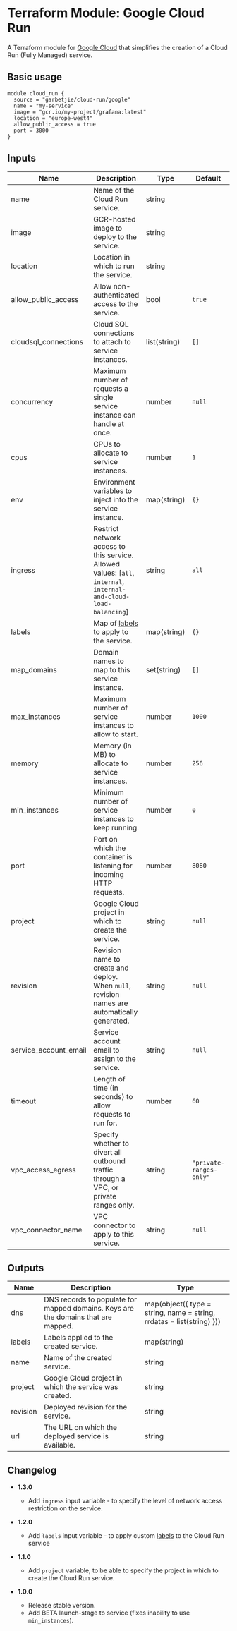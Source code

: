 Terraform Module: Google Cloud Run
==================================

A Terraform module for [Google Cloud](https://cloud.google.com) that simplifies the creation of a Cloud Run (Fully Managed)
service.

## Basic usage

```hcl-terraform
module cloud_run {
  source = "garbetjie/cloud-run/google"
  name = "my-service"
  image = "gcr.io/my-project/grafana:latest"
  location = "europe-west4"
  allow_public_access = true
  port = 3000
}
```

## Inputs

| Name                  | Description                                                                                                       | Type         | Default                 | Required |
|-----------------------|-------------------------------------------------------------------------------------------------------------------|--------------|-------------------------|----------|
| name                  | Name of the Cloud Run service.                                                                                    | string       |                         | Yes      |
| image                 | GCR-hosted image to deploy to the service.                                                                        | string       |                         | Yes      |
| location              | Location in which to run the service.                                                                             | string       |                         | Yes      |
| allow_public_access   | Allow non-authenticated access to the service.                                                                    | bool         | `true`                  | No       |
| cloudsql_connections  | Cloud SQL connections to attach to service instances.                                                             | list(string) | `[]`                    | No       |
| concurrency           | Maximum number of requests a single service instance can handle at once.                                          | number       | `null`                  | No       |
| cpus                  | CPUs to allocate to service instances.                                                                            | number       | `1`                     | No       |
| env                   | Environment variables to inject into the service instance.                                                        | map(string)  | `{}`                    | No       |
| ingress               | Restrict network access to this service. Allowed values: [`all`, `internal`, `internal-and-cloud-load-balancing`] | string       | `all`                   | No       |
| labels                | Map of [labels](https://cloud.google.com/run/docs/configuring/labels) to apply to the service.                    | map(string)  | `{}`                    | No       |
| map_domains           | Domain names to map to this service instance.                                                                     | set(string)  | `[]`                    | No       |
| max_instances         | Maximum number of service instances to allow to start.                                                            | number       | `1000`                  | No       |
| memory                | Memory (in MB) to allocate to service instances.                                                                  | number       | `256`                   | No       |
| min_instances         | Minimum number of service instances to keep running.                                                              | number       | `0`                     | No       |
| port                  | Port on which the container is listening for incoming HTTP requests.                                              | number       | `8080`                  | No       |
| project               | Google Cloud project in which to create the service.                                                              | string       | `null`                  | No       |
| revision              | Revision name to create and deploy. When `null`, revision names are automatically generated.                      | string       | `null`                  | No       |
| service_account_email | Service account email to assign to the service.                                                                   | string       | `null`                  | No       |
| timeout               | Length of time (in seconds) to allow requests to run for.                                                         | number       | `60`                    | No       |
| vpc_access_egress     | Specify whether to divert all outbound traffic through a VPC, or private ranges only.                             | string       | `"private-ranges-only"` | No       |
| vpc_connector_name    | VPC connector to apply to this service.                                                                           | string       | `null`                  | No       |

## Outputs

| Name     | Description                                                                       | Type                                                                  |
|----------|-----------------------------------------------------------------------------------|-----------------------------------------------------------------------|
| dns      | DNS records to populate for mapped domains. Keys are the domains that are mapped. | map(object({ type = string, name = string, rrdatas = list(string) })) |
| labels   | Labels applied to the created service.                                            | map(string)                                                           |
| name     | Name of the created service.                                                      | string                                                                |
| project  | Google Cloud project in which the service was created.                            | string                                                                |
| revision | Deployed revision for the service.                                                | string                                                                |
| url      | The URL on which the deployed service is available.                               | string                                                                |

## Changelog

* **1.3.0**
    * Add `ingress` input variable - to specify the level of network access restriction on the service.

* **1.2.0**
    * Add `labels` input variable - to apply custom [labels](https://cloud.google.com/run/docs/configuring/labels) to the Cloud Run service
  
* **1.1.0**
    * Add `project` variable, to be able to specify the project in which to create the Cloud Run service.

* **1.0.0**
    * Release stable version.
    * Add BETA launch-stage to service (fixes inability to use `min_instances`).
